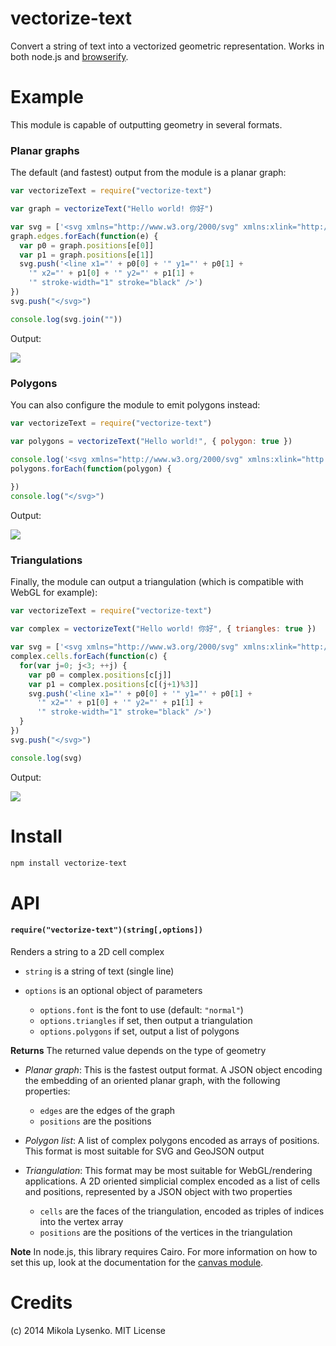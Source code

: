 vectorize-text
==============
Convert a string of text into a vectorized geometric representation.  Works in both node.js and [browserify](http://browserify.org/).

# Example

This module is capable of outputting geometry in several formats.

### Planar graphs

The default (and fastest) output from the module is a planar graph:

```javascript
var vectorizeText = require("vectorize-text")

var graph = vectorizeText("Hello world! 你好")

var svg = ['<svg xmlns="http://www.w3.org/2000/svg" xmlns:xlink="http://www.w3.org/1999/xlink"  width="500"  height="80" >']
graph.edges.forEach(function(e) {
  var p0 = graph.positions[e[0]]
  var p1 = graph.positions[e[1]]
  svg.push('<line x1="' + p0[0] + '" y1="' + p0[1] + 
    '" x2="' + p1[0] + '" y2="' + p1[1] + 
    '" stroke-width="1" stroke="black" />')
})
svg.push("</svg>")

console.log(svg.join(""))
```

Output:

<img src="https://mikolalysenko.github.io/vectorize-text/example/hello-graph.svg">

### Polygons

You can also configure the module to emit polygons instead:

```javascript
var vectorizeText = require("vectorize-text")

var polygons = vectorizeText("Hello world!", { polygon: true })

console.log('<svg xmlns="http://www.w3.org/2000/svg" xmlns:xlink="http://www.w3.org/1999/xlink"  width="338"  height="80" >')
polygons.forEach(function(polygon) {
  
})
console.log("</svg>")
```

Output:

<img src="https://mikolalysenko.github.io/vectorize-text/example/hello-polygon.svg">


### Triangulations

Finally, the module can output a triangulation (which is compatible with WebGL for example):

```javascript
var vectorizeText = require("vectorize-text")

var complex = vectorizeText("Hello world! 你好", { triangles: true })

var svg = ['<svg xmlns="http://www.w3.org/2000/svg" xmlns:xlink="http://www.w3.org/1999/xlink"  width="500"  height="80" >']
complex.cells.forEach(function(c) {
  for(var j=0; j<3; ++j) {
    var p0 = complex.positions[c[j]]
    var p1 = complex.positions[c[(j+1)%3]]
    svg.push('<line x1="' + p0[0] + '" y1="' + p0[1] + 
      '" x2="' + p1[0] + '" y2="' + p1[1] + 
      '" stroke-width="1" stroke="black" />')
  }
})
svg.push("</svg>")

console.log(svg)
```

Output:

<img src="https://mikolalysenko.github.io/vectorize-text/example/hello-triangles.svg">

# Install

```sh
npm install vectorize-text
```

# API

#### `require("vectorize-text")(string[,options])`
Renders a string to a 2D cell complex

* `string` is a string of text (single line)
* `options` is an optional object of parameters

    + `options.font` is the font to use (default: `"normal"`)
    + `options.triangles` if set, then output a triangulation
    + `options.polygons` if set, output a list of polygons

**Returns** The returned value depends on the type of geometry

* *Planar graph*: This is the fastest output format. A JSON object encoding the embedding of an oriented planar graph, with the following properties:

    + `edges` are the edges of the graph
    + `positions` are the positions

* *Polygon list*: A list of complex polygons encoded as arrays of positions.  This format is most suitable for SVG and GeoJSON output

* *Triangulation*: This format may be most suitable for WebGL/rendering applications. A 2D oriented simplicial complex encoded as a list of cells and positions, represented by a JSON object with two properties

    + `cells` are the faces of the triangulation, encoded as triples of indices into the vertex array
    + `positions` are the positions of the vertices in the triangulation

**Note** In node.js, this library requires Cairo.  For more information on how to set this up, look at the documentation for the [canvas module](https://www.npmjs.org/package/canvas).

# Credits
(c) 2014 Mikola Lysenko. MIT License